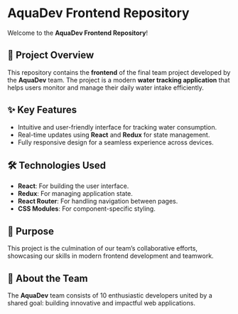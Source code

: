 # AquaDev Frontend Repository

Welcome to the **AquaDev Frontend Repository**!

## 📖 Project Overview

This repository contains the **frontend** of the final team project developed by the **AquaDev** team. The project is a modern **water tracking application** that helps users monitor and manage their daily water intake efficiently.

## ✨ Key Features

- Intuitive and user-friendly interface for tracking water consumption.
- Real-time updates using **React** and **Redux** for state management.
- Fully responsive design for a seamless experience across devices.

## 🛠️ Technologies Used

- **React**: For building the user interface.
- **Redux**: For managing application state.
- **React Router**: For handling navigation between pages.
- **CSS Modules**: For component-specific styling.

## 🎯 Purpose

This project is the culmination of our team’s collaborative efforts, showcasing our skills in modern frontend development and teamwork.

## 🌊 About the Team

The **AquaDev** team consists of 10 enthusiastic developers united by a shared goal: building innovative and impactful web applications.
